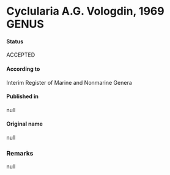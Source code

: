# Cyclularia A.G. Vologdin, 1969 GENUS

#### Status
ACCEPTED

#### According to
Interim Register of Marine and Nonmarine Genera

#### Published in
null

#### Original name
null

### Remarks
null